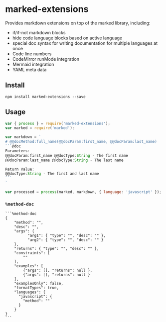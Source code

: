 # marked-extensions

Provides markdown extensions on top of the marked library, including:

- if/if-not markdown blocks
- hide code language blocks based on active language
- special doc syntax for writing documentation for multiple languages at once
- Code line numbers
- CodeMirror runMode integration
- Mermaid integration
- YAML meta data

## Install
```
npm install marked-extensions --save
```

## Usage

~~~javascript
var { process } = require('marked-extensions');
var marked = require('marked');

var markdown = `
# @@docMethod:full_name(@@docParam:first_name, @@docParam:last_name)
```@doc
Parameters:
@@docParam:first_name @@docType:String - The first name
@@docParam:last_name @@docType:String - The last name

Return Value:
@@docType:String - The first and last name
```
`

var processed = process(marked, markdown, { language: 'javascript' });  
~~~

### `%method-doc`
~~~
```%method-doc
{
    "method": "",
    "desc": "",
    "args": {
          "arg1": { "type": "", "desc": "" },
          "arg2": { "type": "", "desc": "" }
    },
    "returns": { "type": "", "desc": "" },
    "constraints": [
        ""
    ],
    "examples": [
        {"args": [], "returns": null },
        {"args": [], "returns": null }
    ],
    "examplesOnly": false,
    "formatTypes": true,
    "languages": {
      "javascript": {
        "method": ""
      }
    }
}
```
~~~
